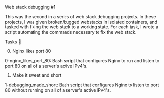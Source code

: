 Web stack debugging #1

This was the second in a series of web stack debugging projects. In these projects, I was given broken/bugged webstacks in isolated containers, and tasked with fixing the web stack to a working state. For each task, I wrote a script automating the commands necessary to fix the web stack.



Tasks 📃

0. Nginx likes port 80



0-nginx_likes_port_80: Bash script that configures Nginx to run and listen to port 80 on all of a server's active IPv4's.

1. Make it sweet and short



1-debugging_made_short: Bash script that configures Nginx to listen to port 80 without running on all of a server's active IPv4's.

